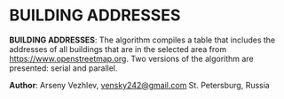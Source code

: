 # BUILDING ADDRESSES

**BUILDING ADDRESSES**: The algorithm compiles a table that includes 
the addresses of all buildings that are in the selected area from 
https://www.openstreetmap.org. Two versions of the algorithm
are presented: serial and parallel.

**Author**: Arseny Vezhlev, vensky242@gmail.com
St. Petersburg, Russia

